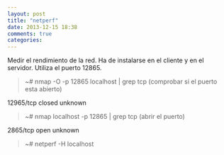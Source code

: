 ```yaml
---
layout: post
title: "netperf"
date: 2013-12-15 18:38
comments: true
categories: 
---
```

Medir el rendimiento de la red. Ha de instalarse en el cliente y en el servidor. Utiliza el puerto 12865.

>~# nmap -O -p 12865 localhost | grep tcp (comprobar si el puerto esta abierto)

12965/tcp closed unknown

>~# nmap localhost -p 12865 | grep tcp   (abrir el puerto)

2865/tcp open  unknown

>~# netperf -H localhost

